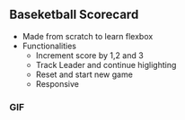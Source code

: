 ## Baseketball Scorecard 

- Made from scratch to learn flexbox
- Functionalities
  - Increment score by 1,2 and 3
  - Track Leader and continue higlighting
  - Reset and start new game
  - Responsive
 
### GIF




